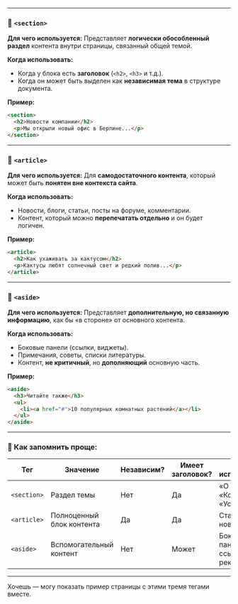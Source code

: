 
---

### 🧩 `<section>`

**Для чего используется:**
Представляет **логически обособленный раздел** контента внутри страницы, связанный общей темой.

**Когда использовать:**

* Когда у блока есть **заголовок** (`<h2>`, `<h3>` и т.д.).
* Когда он может быть выделен как **независимая тема** в структуре документа.

**Пример:**

```html
<section>
  <h2>Новости компании</h2>
  <p>Мы открыли новый офис в Берлине...</p>
</section>
```

---

### 📰 `<article>`

**Для чего используется:**
Для **самодостаточного контента**, который может быть **понятен вне контекста сайта**.

**Когда использовать:**

* Новости, блоги, статьи, посты на форуме, комментарии.
* Контент, который можно **перепечатать отдельно** и он будет логичен.

**Пример:**

```html
<article>
  <h2>Как ухаживать за кактусом</h2>
  <p>Кактусы любят солнечный свет и редкий полив...</p>
</article>
```

---

### 📌 `<aside>`

**Для чего используется:**
Представляет **дополнительную, но связанную информацию**, как бы «в стороне» от основного контента.

**Когда использовать:**

* Боковые панели (ссылки, виджеты).
* Примечания, советы, списки литературы.
* Контент, **не критичный**, но **дополняющий** основную часть.

**Пример:**

```html
<aside>
  <h3>Читайте также</h3>
  <ul>
    <li><a href="#">10 популярных комнатных растений</a></li>
  </ul>
</aside>
```

---

### 🧭 Как запомнить проще:

| Тег         | Значение                  | Независим? | Имеет заголовок? | Пример использования            |
| ----------- | ------------------------- | ---------- | ---------------- | ------------------------------- |
| `<section>` | Раздел темы               | Нет        | Да               | «О нас», «Контакты», «Услуги»   |
| `<article>` | Полноценный блок контента | Да         | Да               | Статья, новость, пост           |
| `<aside>`   | Вспомогательный контент   | Нет        | Может            | Боковая панель, ссылки, реклама |

---

Хочешь — могу показать пример страницы с этими тремя тегами вместе.
